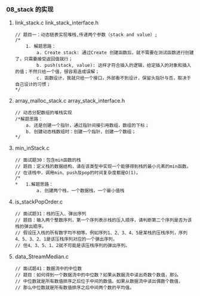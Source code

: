 ### 08_stack 的实现

1. link_stack.c link_stack_interface.h

   ```
   // 题目一：动态链表实现堆栈,传递两个参数（stack and value）;
   /*
       1. 解题思路：
           a. Create stack: 通过Create 创建函数后，就不需要在测试函数进行创建了，只需要接受返回值就行；
           b. push(stack, value): 这样才符合插入的逻辑，给定插入的对象和插入的值；不然只给一个值，很容易造成误解；
           c. 函数设计，我就只给一个接口，外部看不到设计，保留头指针与否，取决于自己设计的习惯；
   */
   ```

2. array_malloc_stack.c  array_stack_interface.h

   ```
   // 动态分配数组的堆栈实现
   /*解题思路：
       a. 还是创建一个指针，通过指针间接引用数组，数组的下标；
       b. 创建动态栈数组时：创建一个指针，创建一个数组；
   */
   ```

3. min_inStack.c

   ```
   // 面试题30：包含min函数的栈
   // 题目：定义栈的数据结构，请在该类型中实现一个能够得到栈的最小元素的min函数。
   // 在该栈中，调用min、push及pop的时间复杂度都是O(1)。
   /*
   *   1.解题思路：
           a. 创建两个栈，一个数据栈，一个最小值栈
   ```

4. is_stackPopOrder.c

   ```
   // 面试题31：栈的压入、弹出序列
   // 题目：输入两个整数序列，第一个序列表示栈的压入顺序，请判断第二个序列是否为该栈的弹出顺序。
   // 假设压入栈的所有数字均不相等。例如序列1、2、3、4、5是某栈的压栈序列，序列4、5、3、2、1是该压栈序列对应的一个弹出序列，
   // 但4、3、5、1、2就不可能是该压栈序列的弹出序列。
   ```

5. data_StreamMedian.c 
   ```
   // 面试题41：数据流中的中位数
   // 题目：如何得到一个数据流中的中位数？如果从数据流中读出奇数个数值，那么
   // 中位数就是所有数值排序之后位于中间的数值。如果从数据流中读出偶数个数值，
   // 那么中位数就是所有数值排序之后中间两个数的平均值。
   ```